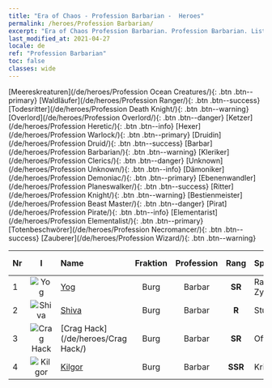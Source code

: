```yaml
---
title: "Era of Chaos - Profession Barbarian -  Heroes"
permalink: /heroes/Profession Barbarian/
excerpt: "Era of Chaos Profession Barbarian. Profession Barbarian. List of Profession  in Era of Chaos"
last_modified_at: 2021-04-27
locale: de
ref: "Profession Barbarian"
toc: false
classes: wide
---
```

 [Meereskreaturen](/de/heroes/Profession Ocean Creatures/){: .btn .btn--primary} [Waldläufer](/de/heroes/Profession Ranger/){: .btn .btn--success} [Todesritter](/de/heroes/Profession Death Knight/){: .btn .btn--warning} [Overlord](/de/heroes/Profession Overlord/){: .btn .btn--danger} [Ketzer](/de/heroes/Profession Heretic/){: .btn .btn--info} [Hexer](/de/heroes/Profession Warlock/){: .btn .btn--primary} [Druidin](/de/heroes/Profession Druid/){: .btn .btn--success} [Barbar](/de/heroes/Profession Barbarian/){: .btn .btn--warning} [Kleriker](/de/heroes/Profession Clerics/){: .btn .btn--danger} [Unknown](/de/heroes/Profession Unknown/){: .btn .btn--info} [Dämoniker](/de/heroes/Profession Demoniac/){: .btn .btn--primary} [Ebenenwandler](/de/heroes/Profession Planeswalker/){: .btn .btn--success} [Ritter](/de/heroes/Profession Knight/){: .btn .btn--warning} [Bestienmeister](/de/heroes/Profession Beast Master/){: .btn .btn--danger} [Pirat](/de/heroes/Profession Pirate/){: .btn .btn--info} [Elementarist](/de/heroes/Profession Elementalist/){: .btn .btn--primary} [Totenbeschwörer](/de/heroes/Profession Necromancer/){: .btn .btn--success} [Zauberer](/de/heroes/Profession Wizard/){: .btn .btn--warning} 

  | Nr |  I |    Name    |  Fraktion  |  Profession   |  Rang  |    Specialty     | User Rate  | 
  |:---|:--:|:-----------|:-------:|:-------------:|:------:|:-----------------|:----:|
  | 1 | ![Yog](/images/h/h_Yog.jpg) | [Yog](/de/heroes/Yog/) | Burg | Barbar | **SR** |  Rasender Zyklop | SR |
  | 2 | ![Shiva](/images/h/h_Shiwa.jpg) | [Shiva](/de/heroes/Shiva/) | Burg | Barbar | **R** |  Sturmbringer | R |
  | 3 | ![Crag Hack](/images/h/h_CragHack.jpg) | [Crag Hack](/de/heroes/Crag Hack/) | Burg | Barbar | **SR** |  Offensive | R+ |
  | 4 | ![Kilgor](/images/h/h_Kilgor.jpg) | [Kilgor](/de/heroes/Kilgor/) | Burg | Barbar | **SSR** |  Kriegsbehemoth | SSR |
